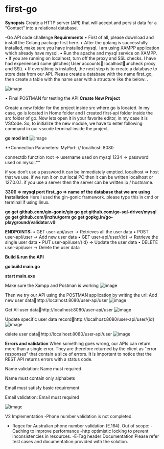 # first-go

**Synopsis**
Create a HTTP server (API) that will accept and persist data for a “Contact” into a relational
database.

-Go API code challenge
**Requirements**
•	First of all, please download and install the Golang package first here.
•	After the golang is successfully installed, make sure you have installed mysql. I am using XAMPP application which already have mysql.
•	Run the apache and mysql service on XAMPP.
•	If you are running on localhost, turn off the proxy and SSL checks. I have had experienced some glitches( User accounts localhostuncheck proxy and SSl).
•	If everything is installed, the next step is to create a database to store data from our API. Please create a database with the name first_go, then create a table with the name user with a structure like the below:
 .

![image](https://user-images.githubusercontent.com/58794440/113575831-d6858200-9661-11eb-8c37-d710dc0e553e.png)

•	Final POSTMAN for testing the API
**Create New Project**

Create a new folder for the project inside src where go is located. In my case, go is located in Home folder and I created first-api folder inside the src folder of go. Now lets open it in your favorite editor, in my case it is VSCode. So, to initialize the new module, we have to enter following command in our vscode terminal inside the project.

**go mod init**
![image](https://user-images.githubusercontent.com/58794440/113575896-f157f680-9661-11eb-9750-bafffcbe8fdb.png)

 
**Connection Parameters:
MyPort: // localhost: 8080

connectdb function
root => username used on mysql
1234 => password used on mysql.**

 if you don’t use a password it can be immediately emptied.
localhost => host that we use. if we run it on our local PC then it can be written localhost or 127.0.0.1. if you use a server then the server can be written ip / hostname.

**3306 => mysql port
first_go => name of the database that we are using
Installation**
Here I used the gin-gonic framework. please type this in cmd or terminal if using linux.

**go get github.com/gin-gonic/gin
go get github.com/go-sql-driver/mysql
go get github.com/jinzhu/gorm
go get gopkg.in/go-playground/validator.v9**

**ENDPOINTS:**
•	GET user-api/user → Retrieves all the user data
•	POST user-api/user → Add new user data
•	GET user-api/user/{id} → Retrieve the single user data
•	PUT user-api/user/{id} → Update the user data
•	DELETE user-api/user → Delete the user data

**Build & run the API**

**go build main.go**

**start main.exe**

Make sure the Xampp and Postman is working
![image](https://user-images.githubusercontent.com/58794440/113576031-29f7d000-9662-11eb-8fcf-64f3c724bc97.png)

 
Then we try our API using the POSTMAN application by writing the url:
Add new user datahttp://localhost:8080/user-api/user
 ![image](https://user-images.githubusercontent.com/58794440/113576095-4267ea80-9662-11eb-84a1-482f4ea9e624.png)

Get All user datahttp://localhost:8080/user-api/user
 ![image](https://user-images.githubusercontent.com/58794440/113576112-501d7000-9662-11eb-82a3-517bef60bc8e.png)

Update specific user data recordhttp://localhost:8080/user-api/user/{id}
 ![image](https://user-images.githubusercontent.com/58794440/113576147-5ca1c880-9662-11eb-88d7-03c658d87924.png)

delete user datahttp://localhost:8080/user-api/user
 ![image](https://user-images.githubusercontent.com/58794440/113576181-6d523e80-9662-11eb-9dd2-299c8d0ee10c.png)

 
**Errors and validation**
When something goes wrong, our APIs can return more than a single error. They are therefore returned by the client as "error responses" that contain a slice of errors.
It is important to notice that the REST API returns errors with a status code.

Name validation: Name must required
 

Name must contain only alphabets
 

Email must satisfy basic requirement 

Email validation: Email must required 

![image](https://user-images.githubusercontent.com/58794440/113576226-7f33e180-9662-11eb-9f1e-98528f74ab4e.png)

V2 Implementation
-Phone number validation is not completed.
- Regex for Australian phone number validation (E.164).
Out of scope:
-Caching to improve performance
-http optimistic locking to prevent inconsistencies in resources.
-E-Tag header
Documentation
Please refer test cases and documentation provided with the solution.
